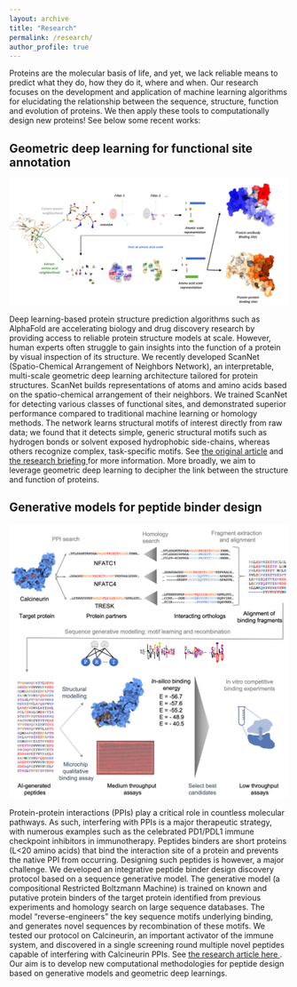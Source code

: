 ```yaml
---
layout: archive
title: "Research"
permalink: /research/
author_profile: true
---
```

Proteins are the molecular basis of life, and yet, we lack reliable means to predict what they do, how they do it, where and when. 
Our research focuses on the development and application of machine learning algorithms for elucidating the relationship between the sequence, structure, function and evolution of proteins.
We then apply these tools to computationally design new proteins! See below some recent works:

## Geometric deep learning for functional site annotation

![](/images/self/scannet.png)

Deep learning-based protein structure prediction algorithms such as AlphaFold are accelerating biology and drug discovery research by providing access to reliable protein structure models at scale. 
However, human experts often struggle to gain insights into the function of a protein by visual inspection of its structure. 
We recently developed ScanNet (Spatio-Chemical Arrangement of Neighbors Network), an interpretable, multi-scale geometric deep learning architecture tailored for protein structures. 
ScanNet builds representations of atoms and amino acids based on the spatio-chemical arrangement of their neighbors. 
We trained ScanNet for detecting various classes of functional sites, and demonstrated superior performance compared to traditional machine learning or homology methods.
The network learns structural motifs of interest directly from raw data; we found that it detects simple, generic structural motifs such as hydrogen bonds or solvent exposed hydrophobic side-chains, whereas others recognize complex, task-specific motifs. 
See <a href="https://www.nature.com/articles/s41592-022-01490-7"> the original article</a> and <a href="https://www.nature.com/articles/s41592-022-01492-5"> the research briefing </a> for more information.
More broadly, we aim to leverage geometric deep learning to decipher the link between the structure and function of proteins.

<!-- ## Monitoring viral evolution with geometric deep learning

![](/images/self/SARS-CoV-2.png)

The Spike protein of the SARS-CoV-2 virus continuously mutates in order to evade antibodies elicited by vaccine or prior infections, resulting in breakthrough reinfections.
To elucidate the mechanism underlying evasion, we used the ScanNet antibody binding site prediction model to investigate the impact of mutation on antigenicity of the spike protein.
We found that many of the defining mutations of the Omicron variant significantly reduced antigenicity (_i.e._ the ability to be bound by antibodies) compared to previous variants. Accordingly, our experimental collaborators found that immunization of mice against the Omicron variant resulted in weaker serologic response from the host.  
Finally, we found a similar trend of antigenicity reduction over decades for hCoV229E, a common cold coronavirus. Thus our study reveals a possible trajectory of future viral evolution and an important component of viral fitness. See <a href="https://doi.org/10.1016/j.celrep.2022.111512"> the original article</a> for more information. -->

## Generative models for peptide binder design

![](/images/self/peptide_design.png)

Protein-protein interactions (PPIs) play a critical role in countless molecular pathways. As such, interfering with PPIs is a major therapeutic strategy, with numerous examples such as the celebrated PD1/PDL1 immune checkpoint inhibitors in immunotherapy.
Peptides binders are short proteins (L<20 amino acids) that bind the interaction site of a protein and prevents the native PPI from occurring. Designing such peptides is however, a major challenge. We developed an integrative peptide binder design discovery protocol based on a sequence generative model. The generative model (a compositional Restricted Boltzmann Machine) is trained on known and putative protein binders of the target protein identified from previous experiments and homology search on large sequence databases. 
The model “reverse-engineers” the key sequence motifs underlying binding, and generates novel sequences by recombination of these motifs. We tested our protocol on Calcineurin, an important activator of the immune system, and discovered in a single screening round multiple novel peptides capable of interfering with Calcineurin PPIs. 
See <a href="https://doi.org/10.1371/journal.pcbi.1010874"> the research article here </a>. Our aim is to develop new computational methodologies for peptide design based on generative models and geometric deep learnings.


